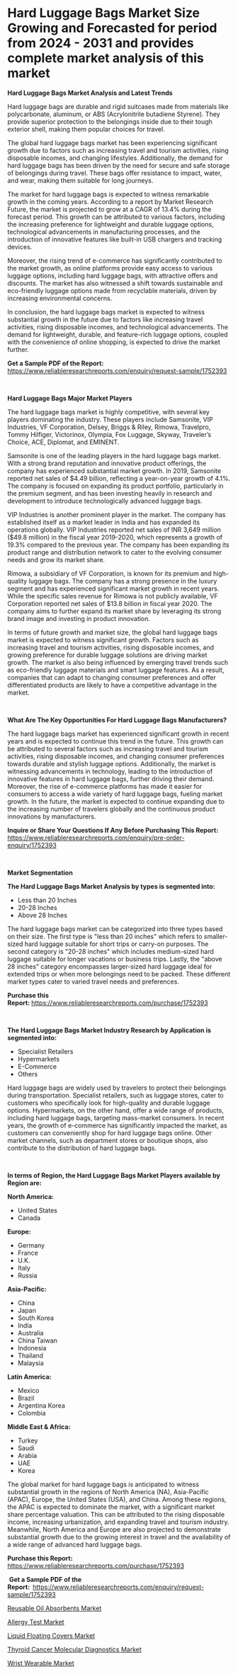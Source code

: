 <p><h1>Hard Luggage Bags Market Size Growing and Forecasted for period from 2024 - 2031 and provides complete market analysis of this market</h1></p><p><strong>Hard Luggage Bags Market Analysis and Latest Trends</strong></p>
<p><p>Hard luggage bags are durable and rigid suitcases made from materials like polycarbonate, aluminum, or ABS (Acrylonitrile butadiene Styrene). They provide superior protection to the belongings inside due to their tough exterior shell, making them popular choices for travel.</p><p>The global hard luggage bags market has been experiencing significant growth due to factors such as increasing travel and tourism activities, rising disposable incomes, and changing lifestyles. Additionally, the demand for hard luggage bags has been driven by the need for secure and safe storage of belongings during travel. These bags offer resistance to impact, water, and wear, making them suitable for long journeys.</p><p>The market for hard luggage bags is expected to witness remarkable growth in the coming years. According to a report by Market Research Future, the market is projected to grow at a CAGR of 13.4% during the forecast period. This growth can be attributed to various factors, including the increasing preference for lightweight and durable luggage options, technological advancements in manufacturing processes, and the introduction of innovative features like built-in USB chargers and tracking devices.</p><p>Moreover, the rising trend of e-commerce has significantly contributed to the market growth, as online platforms provide easy access to various luggage options, including hard luggage bags, with attractive offers and discounts. The market has also witnessed a shift towards sustainable and eco-friendly luggage options made from recyclable materials, driven by increasing environmental concerns.</p><p>In conclusion, the hard luggage bags market is expected to witness substantial growth in the future due to factors like increasing travel activities, rising disposable incomes, and technological advancements. The demand for lightweight, durable, and feature-rich luggage options, coupled with the convenience of online shopping, is expected to drive the market further.</p></p>
<p><strong>Get a Sample PDF of the Report:&nbsp;</strong> <a href="https://www.reliableresearchreports.com/enquiry/request-sample/1752393">https://www.reliableresearchreports.com/enquiry/request-sample/1752393</a></p>
<p>&nbsp;</p>
<p><strong>Hard Luggage Bags Major Market Players</strong></p>
<p><p>The hard luggage bags market is highly competitive, with several key players dominating the industry. These players include Samsonite, VIP Industries, VF Corporation, Delsey, Briggs & Riley, Rimowa, Travelpro, Tommy Hilfiger, Victorinox, Olympia, Fox Luggage, Skyway, Traveler’s Choice, ACE, Diplomat, and EMINENT.</p><p>Samsonite is one of the leading players in the hard luggage bags market. With a strong brand reputation and innovative product offerings, the company has experienced substantial market growth. In 2019, Samsonite reported net sales of $4.49 billion, reflecting a year-on-year growth of 4.1%. The company is focused on expanding its product portfolio, particularly in the premium segment, and has been investing heavily in research and development to introduce technologically advanced luggage bags.</p><p>VIP Industries is another prominent player in the market. The company has established itself as a market leader in India and has expanded its operations globally. VIP Industries reported net sales of INR 3,649 million ($49.8 million) in the fiscal year 2019-2020, which represents a growth of 19.3% compared to the previous year. The company has been expanding its product range and distribution network to cater to the evolving consumer needs and grow its market share.</p><p>Rimowa, a subsidiary of VF Corporation, is known for its premium and high-quality luggage bags. The company has a strong presence in the luxury segment and has experienced significant market growth in recent years. While the specific sales revenue for Rimowa is not publicly available, VF Corporation reported net sales of $13.8 billion in fiscal year 2020. The company aims to further expand its market share by leveraging its strong brand image and investing in product innovation.</p><p>In terms of future growth and market size, the global hard luggage bags market is expected to witness significant growth. Factors such as increasing travel and tourism activities, rising disposable incomes, and growing preference for durable luggage solutions are driving market growth. The market is also being influenced by emerging travel trends such as eco-friendly luggage materials and smart luggage features. As a result, companies that can adapt to changing consumer preferences and offer differentiated products are likely to have a competitive advantage in the market.</p></p>
<p>&nbsp;</p>
<p><strong>What Are The Key Opportunities For Hard Luggage Bags Manufacturers?</strong></p>
<p><p>The hard luggage bags market has experienced significant growth in recent years and is expected to continue this trend in the future. This growth can be attributed to several factors such as increasing travel and tourism activities, rising disposable incomes, and changing consumer preferences towards durable and stylish luggage options. Additionally, the market is witnessing advancements in technology, leading to the introduction of innovative features in hard luggage bags, further driving their demand. Moreover, the rise of e-commerce platforms has made it easier for consumers to access a wide variety of hard luggage bags, fueling market growth. In the future, the market is expected to continue expanding due to the increasing number of travelers globally and the continuous product innovations by manufacturers.</p></p>
<p><strong>Inquire or Share Your Questions If Any Before Purchasing This Report:</strong> <a href="https://www.reliableresearchreports.com/enquiry/pre-order-enquiry/1752393">https://www.reliableresearchreports.com/enquiry/pre-order-enquiry/1752393</a></p>
<p>&nbsp;</p>
<p><strong>Market Segmentation</strong></p>
<p><strong>The Hard Luggage Bags Market Analysis by types is segmented into:</strong></p>
<p><ul><li>Less than 20 Inches</li><li>20-28 Inches</li><li>Above 28 Inches</li></ul></p>
<p><p>The hard luggage bags market can be categorized into three types based on their size. The first type is "less than 20 inches" which refers to smaller-sized hard luggage suitable for short trips or carry-on purposes. The second category is "20-28 inches" which includes medium-sized hard luggage suitable for longer vacations or business trips. Lastly, the "above 28 inches" category encompasses larger-sized hard luggage ideal for extended trips or when more belongings need to be packed. These different market types cater to varied travel needs and preferences.</p></p>
<p><strong>Purchase this Report:&nbsp;</strong><a href="https://www.reliableresearchreports.com/purchase/1752393">https://www.reliableresearchreports.com/purchase/1752393</a></p>
<p>&nbsp;</p>
<p><strong>The Hard Luggage Bags Market Industry Research by Application is segmented into:</strong></p>
<p><ul><li>Specialist Retailers</li><li>Hypermarkets</li><li>E-Commerce</li><li>Others</li></ul></p>
<p><p>Hard luggage bags are widely used by travelers to protect their belongings during transportation. Specialist retailers, such as luggage stores, cater to customers who specifically look for high-quality and durable luggage options. Hypermarkets, on the other hand, offer a wide range of products, including hard luggage bags, targeting mass-market consumers. In recent years, the growth of e-commerce has significantly impacted the market, as customers can conveniently shop for hard luggage bags online. Other market channels, such as department stores or boutique shops, also contribute to the distribution of hard luggage bags.</p></p>
<p>&nbsp;</p>
<p><strong>In terms of Region, the Hard Luggage Bags Market Players available by Region are:</strong></p>
<p>
    <p> <strong> North America: </strong>
        <ul>
            <li>United States</li>
            <li>Canada</li>
        </ul>
        </p> 
    <p> <strong> Europe: </strong>
        <ul>
            <li>Germany</li>
            <li>France</li>
            <li>U.K.</li>
            <li>Italy</li>
            <li>Russia</li>
        </ul>
        </p> 
    <p> <strong> Asia-Pacific: </strong>
        <ul>
            <li>China</li>
            <li>Japan</li>
            <li>South Korea</li>
            <li>India</li>
            <li>Australia</li>
            <li>China Taiwan</li>
            <li>Indonesia</li>
            <li>Thailand</li>
            <li>Malaysia</li>
        </ul>
        </p> 
    <p> <strong> Latin America: </strong>
        <ul>
            <li>Mexico</li>
            <li>Brazil</li>
            <li>Argentina Korea</li>
            <li>Colombia</li>
        </ul>
        </p> 
    <p> <strong> Middle East & Africa: </strong>
        <ul>
            <li>Turkey</li>
            <li>Saudi</li>
            <li>Arabia</li>
            <li>UAE</li>
            <li>Korea</li>
        </ul>
    </p>
    </p>
<p><p>The global market for hard luggage bags is anticipated to witness substantial growth in the regions of North America (NA), Asia-Pacific (APAC), Europe, the United States (USA), and China. Among these regions, the APAC is expected to dominate the market, with a significant market share percentage valuation. This can be attributed to the rising disposable income, increasing urbanization, and expanding travel and tourism industry. Meanwhile, North America and Europe are also projected to demonstrate substantial growth due to the growing interest in travel and the availability of a wide range of advanced hard luggage bags.</p></p>
<p><strong>Purchase this Report: </strong><a href="https://www.reliableresearchreports.com/purchase/1752393">https://www.reliableresearchreports.com/purchase/1752393</a></p>
<p>&nbsp;<strong>Get a Sample PDF of the Report:&nbsp;&nbsp;</strong><a href="https://www.reliableresearchreports.com/enquiry/request-sample/1752393">https://www.reliableresearchreports.com/enquiry/request-sample/1752393</a></p>
<p><strong></strong></p>
<p><p><a href="https://medium.com/@lacyquitzon/decoding-reusable-oil-absorbents-market-metrics-market-share-trends-and-growth-patterns-21b56fe5ae0f">Reusable Oil Absorbents Market</a></p><p><a href="https://www.linkedin.com/pulse/allergy-test-market-size-furnishes-valuable-information-xwtce?trackingId=ktqKNLUWQ06oA0ffzQxnqA%3D%3D">Allergy Test Market</a></p><p><a href="https://medium.com/@lacyquitzon/liquid-floating-covers-market-outlook-industry-overview-and-forecast-2024-to-2031-564f05d28e26">Liquid Floating Covers Market</a></p><p><a href="https://www.linkedin.com/pulse/thyroid-cancer-molecular-diagnostics-market-insights-players-f907e?trackingId=vPOH7at1R12oFxcb2oK%2Bsw%3D%3D">Thyroid Cancer Molecular Diagnostics Market</a></p><p><a href="https://github.com/JameTravis/Market-Research-Report-List-3/blob/main/wrist-wearable-market.md">Wrist Wearable Market</a></p></p>